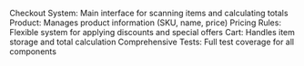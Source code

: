 Checkout System: Main interface for scanning items and calculating totals
Product: Manages product information (SKU, name, price)
Pricing Rules: Flexible system for applying discounts and special offers
Cart: Handles item storage and total calculation
Comprehensive Tests: Full test coverage for all components
